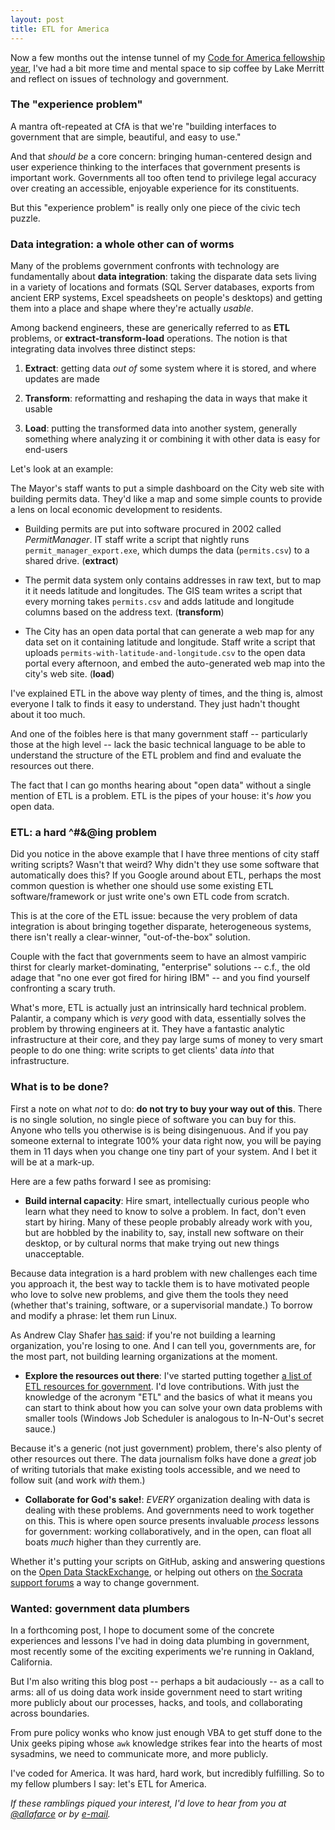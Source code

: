 ```yaml
---
layout: post
title: ETL for America
---
```


Now a few months out the intense tunnel of my [Code for America fellowship year](http://codeforamerica.org/apps/cityvoice/), I've had a bit more time and mental space to sip coffee by Lake Merritt and reflect on issues of technology and government.

### **The "experience problem"**

A mantra oft-repeated at CfA is that we're "building interfaces to government that are simple, beautiful, and easy to use."

And that _should be_ a core concern: bringing human-centered design and user experience thinking to the interfaces that government presents is important work. Governments all too often tend to privilege legal accuracy over creating an accessible, enjoyable experience for its constituents.

But this "experience problem" is really only one piece of the civic tech puzzle.

### **Data integration: a whole other can of worms**

Many of the problems government confronts with technology are fundamentally about **data integration**: taking the disparate data sets living in a variety of locations and formats (SQL Server databases, exports from ancient ERP systems, Excel speadsheets on people's desktops) and getting them into a place and shape where they're actually _usable_.

Among backend engineers, these are generically referred to as **ETL** problems, or **extract-transform-load** operations. The notion is that integrating data involves three distinct steps:

1. **Extract**: getting data _out of_ some system where it is stored, and where updates are made

2. **Transform**: reformatting and reshaping the data in ways that make it usable

3. **Load**: putting the transformed data into another system, generally something where analyzing it or combining it with other data is easy for end-users

Let's look at an example:

The Mayor's staff wants to put a simple dashboard on the City web site with building permits data. They'd like a map and some simple counts to provide a lens on local economic development to residents.

- Building permits are put into software procured in 2002 called _PermitManager_. IT staff write a script that nightly runs `permit_manager_export.exe`, which dumps the data (`permits.csv`) to a shared drive. (**extract**)

- The permit data system only contains addresses in raw text, but to map it it needs latitude and longitudes. The GIS team writes a script that every morning takes `permits.csv` and adds latitude and longitude columns based on the address text. (**transform**)

- The City has an open data portal that can generate a web map for any data set on it containing latitude and longitude. Staff write a script that uploads `permits-with-latitude-and-longitude.csv` to the open data portal every afternoon, and embed the auto-generated web map into the city's web site. (**load**)

I've explained ETL in the above way plenty of times, and the thing is, almost everyone I talk to finds it easy to understand. They just hadn't thought about it too much.

And one of the foibles here is that many government staff -- particularly those at the high level -- lack the basic technical language to be able to understand the structure of the ETL problem and find and evaluate the resources out there.

The fact that I can go months hearing about "open data" without a single mention of ETL is a problem. ETL is the pipes of your house: it's _how_ you open data.

### **ETL: a hard ^#&@ing problem**

Did you notice in the above example that I have three mentions of city staff writing scripts? Wasn't that weird? Why didn't they use some software that automatically does this?  If you Google around about ETL, perhaps the most common question is whether one should use some existing ETL software/framework or just write one's own ETL code from scratch.

This is at the core of the ETL issue: because the very problem of data integration is about bringing together disparate, heterogeneous systems, there isn't really a clear-winner, "out-of-the-box" solution.

Couple with the fact that governments seem to have an almost vampiric thirst for clearly market-dominating, "enterprise" solutions -- c.f., the old adage that "no one ever got fired for hiring IBM" -- and you find yourself confronting a scary truth.

What's more, ETL is actually just an intrinsically hard technical problem. Palantir, a company which is _very_ good with data, essentially solves the problem by throwing engineers at it. They have a fantastic analytic infrastructure at their core, and they pay large sums of money to very smart people to do one thing: write scripts to get clients' data _into_ that infrastructure.

### **What is to be done?**

First a note on what _not_ to do: **do not try to buy your way out of this**. There is no single solution, no single piece of software you can buy for this. Anyone who tells you otherwise is is being disingenuous. And if you pay someone external to integrate 100% your data right now, you will be paying them in 11 days when you change one tiny part of your system. And I bet it will be at a mark-up.

Here are a few paths forward I see as promising:

- **Build internal capacity**: Hire smart, intellectually curious people who learn what they need to know to solve a problem. In fact, don't even start by hiring. Many of these people probably already work with you, but are hobbled by the inability to, say, install new software on their desktop, or by cultural norms that make trying out new things unacceptable.

Because data integration is a hard problem with new challenges each time you approach it, the best way to tackle them is to have motivated people who love to solve new problems, and give them the tools they need (whether that's training, software, or a supervisorial mandate.) To borrow and modify a phrase: let them run Linux.

As Andrew Clay Shafer [has said](http://www.youtube.com/watch?v=P_sWGl7MzhU): if you're not building a learning organization, you're losing to one. And I can tell you, governments are, for the most part, not building learning organizations at the moment.

- **Explore the resources out there**: I've started putting together [a list of ETL resources for government](https://github.com/daguar/ideas/issues/17). I'd love contributions. With just the knowledge of the acronym "ETL" and the basics of what it means you can start to think about how you can solve your own data problems with smaller tools (Windows Job Scheduler is analogous to In-N-Out's secret sauce.)

Because it's a generic (not just government) problem, there's also plenty of other resources out there. The data journalism folks have done a _great_ job of writing tutorials that make existing tools accessible, and we need to follow suit (and work _with_ them.)

- **Collaborate for God's sake!**: _EVERY_ organization dealing with data is dealing with these problems. And governments need to work together on this. This is where open source presents invaluable _process_ lessons for government: working collaboratively, and in the open, can float all boats _much_ higher than they currently are.

Whether it's putting your scripts on GitHub, asking and answering questions on the [Open Data StackExchange](http://opendata.stackexchange.com/), or helping out others on [the Socrata support forums](http://support.socrata.com/forums) a way to change government.

### **Wanted: government data plumbers**

In a forthcoming post, I hope to document some of the concrete experiences and lessons I've had in doing data plumbing in government, most recently some of the exciting experiments we're running in Oakland, California.

But I'm also writing this blog post -- perhaps a bit audaciously -- as a call to arms: all of us doing data work inside government need to start writing more publicly about our processes, hacks, and tools, and collaborating across boundaries.

From pure policy wonks who know just enough VBA to get stuff done to the Unix geeks piping whose `awk` knowledge strikes fear into the hearts of most sysadmins, we need to communicate more, and more publicly.

I've coded for America. It was hard, hard work, but incredibly fulfilling. So to my fellow plumbers I say: let's ETL for America.

_If these ramblings piqued your interest, I'd love to hear from you at [@allafarce](https://twitter.com/allafarce) or by [e-mail](mailto:dave@codeforamerica.org)._

